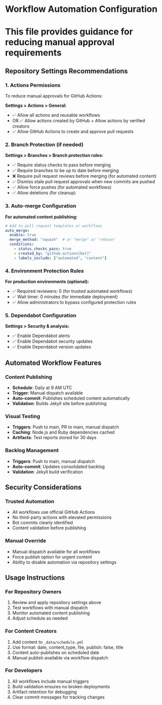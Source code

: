 # Workflow Automation Configuration
# This file provides guidance for reducing manual approval requirements

## Repository Settings Recommendations

### 1. Actions Permissions
To reduce manual approvals for GitHub Actions:

**Settings > Actions > General:**
- ✅ Allow all actions and reusable workflows
- OR ✅ Allow actions created by GitHub + Allow actions by verified creators
- ✅ Allow GitHub Actions to create and approve pull requests

### 2. Branch Protection (if needed)
**Settings > Branches > Branch protection rules:**
- ✅ Require status checks to pass before merging
- ✅ Require branches to be up to date before merging
- ❌ Require pull request reviews before merging (for automated content)
- ✅ Dismiss stale pull request approvals when new commits are pushed
- ✅ Allow force pushes (for automated workflows)
- ✅ Allow deletions (for cleanup)

### 3. Auto-merge Configuration
**For automated content publishing:**
```yaml
# Add to pull request templates or workflows
auto_merge:
  enable: true
  merge_method: "squash"  # or "merge" or "rebase"
  conditions:
    - status_checks_pass: true
    - created_by: "github-actions[bot]"
    - labels_include: ["automated", "content"]
```

### 4. Environment Protection Rules
**For production environments (optional):**
- ✅ Required reviewers: 0 (for trusted automated workflows)
- ✅ Wait timer: 0 minutes (for immediate deployment)
- ✅ Allow administrators to bypass configured protection rules

### 5. Dependabot Configuration
**Settings > Security & analysis:**
- ✅ Enable Dependabot alerts
- ✅ Enable Dependabot security updates
- ✅ Enable Dependabot version updates

## Automated Workflow Features

### Content Publishing
- **Schedule**: Daily at 9 AM UTC
- **Trigger**: Manual dispatch available
- **Auto-commit**: Publishes scheduled content automatically
- **Validation**: Builds Jekyll site before publishing

### Visual Testing
- **Triggers**: Push to main, PR to main, manual dispatch
- **Caching**: Node.js and Ruby dependencies cached
- **Artifacts**: Test reports stored for 30 days

### Backlog Management
- **Triggers**: Push to main, manual dispatch
- **Auto-commit**: Updates consolidated backlog
- **Validation**: Jekyll build verification

## Security Considerations

### Trusted Automation
- All workflows use official GitHub Actions
- No third-party actions with elevated permissions
- Bot commits clearly identified
- Content validation before publishing

### Manual Override
- Manual dispatch available for all workflows
- Force publish option for urgent content
- Ability to disable automation via repository settings

## Usage Instructions

### For Repository Owners
1. Review and apply repository settings above
2. Test workflows with manual dispatch
3. Monitor automated content publishing
4. Adjust schedule as needed

### For Content Creators
1. Add content to `_data/schedule.yml`
2. Use format: date, content_type, file, publish: false, title
3. Content auto-publishes on scheduled date
4. Manual publish available via workflow dispatch

### For Developers
1. All workflows include manual triggers
2. Build validation ensures no broken deployments
3. Artifact retention for debugging
4. Clear commit messages for tracking changes